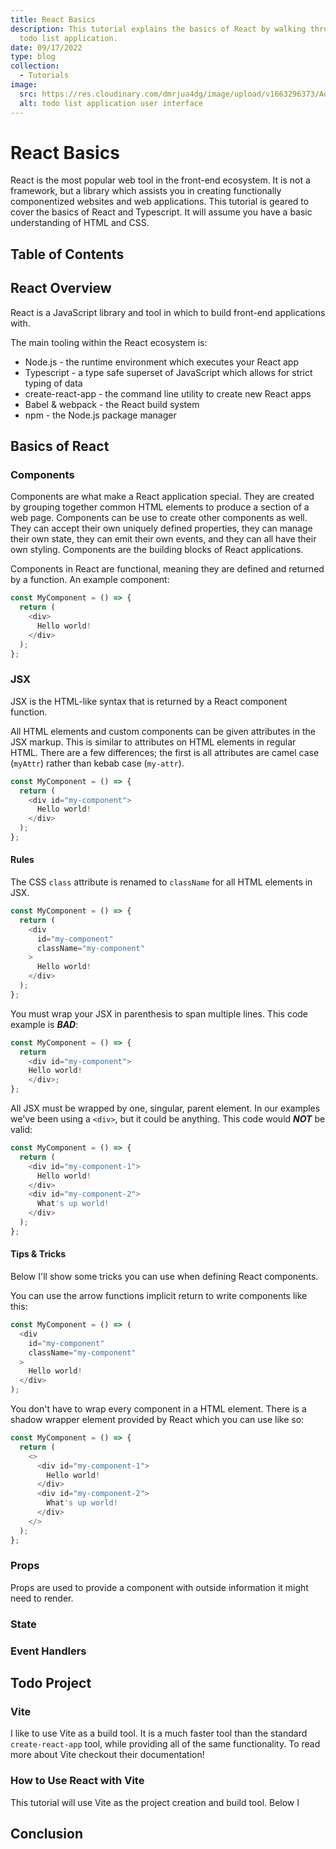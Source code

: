```yaml
---
title: React Basics
description: This tutorial explains the basics of React by walking through a
  todo list application.
date: 09/17/2022
type: blog
collection:
  - Tutorials
image:
  src: https://res.cloudinary.com/dmrjua4dg/image/upload/v1663296373/Adventure%20Blog/vue-todo-tutorial.jpg
  alt: todo list application user interface
---
```

# React Basics

React is the most popular web tool in the front-end ecosystem. It is not a framework, but a library which assists you in creating functionally componentized websites and web applications.
This tutorial is geared to cover the basics of React and Typescript. It will assume you have a basic understanding of HTML and CSS.

## Table of Contents

## React Overview

React is a JavaScript library and tool in which to build front-end applications with.

The main tooling within the React ecosystem is:

- Node.js - the runtime environment which executes your React app
- Typescript - a type safe superset of JavaScript which allows for strict typing of data
- create-react-app - the command line utility to create new React apps
- Babel & webpack - the React build system
- npm - the Node.js package manager

## Basics of React

### Components

Components are what make a React application special. They are created by grouping together common HTML elements to produce a section of a web page. Components can be use to create other components as well. They can accept their own uniquely defined properties, they can manage their own state, they can emit their own events, and they can all have their own styling. Components are the building blocks of React applications.

Components in React are functional, meaning they are defined and returned by a function. An example component:

```ts
const MyComponent = () => {
  return (
    <div>
      Hello world!
    </div>
  );
};
```

### JSX

JSX is the HTML-like syntax that is returned by a React component function.

All HTML elements and custom components can be given attributes in the JSX markup. This is similar to attributes on HTML elements in regular HTML. There are a few differences; the first is all attributes are camel case (`myAttr`) rather than kebab case (`my-attr`).

```ts
const MyComponent = () => {
  return (
    <div id="my-component">
      Hello world!
    </div>
  );
};
```

#### Rules

The CSS `class` attribute is renamed to `className` for all HTML elements in JSX.

```ts
const MyComponent = () => {
  return (
    <div
      id="my-component"
      className="my-component"
    >
      Hello world!
    </div>
  );
};
```

You must wrap your JSX in parenthesis to span multiple lines. This code example is **_BAD_**:

```ts
const MyComponent = () => {
  return
    <div id="my-component">
    Hello world!
    </div>;
};
```

All JSX must be wrapped by one, singular, parent element. In our examples we've been using a `<div>`, but it could be anything. This code would **_NOT_** be valid:

```ts
const MyComponent = () => {
  return (
    <div id="my-component-1">
      Hello world!
    </div>
    <div id="my-component-2">
      What's up world!
    </div>
  );
};
```

#### Tips & Tricks

Below I'll show some tricks you can use when defining React components.

You can use the arrow functions implicit return to write components like this:

```ts
const MyComponent = () => (
  <div
    id="my-component"
    className="my-component"
  >
    Hello world!
  </div>
);
```

You don't have to wrap every component in a HTML element. There is a shadow wrapper element provided by React which you can use like so:

```ts
const MyComponent = () => {
  return (
    <>
      <div id="my-component-1">
        Hello world!
      </div>
      <div id="my-component-2">
        What's up world!
      </div>
    </>
  );
};
```

### Props

Props are used to provide a component with outside information it might need to render.

### State

### Event Handlers

## Todo Project

### Vite

I like to use Vite as a build tool. It is a much faster tool than the standard `create-react-app` tool, while providing all of the same functionality. To read more about Vite checkout their documentation!

### How to Use React with Vite

This tutorial will use Vite as the project creation and build tool. Below I

## Conclusion
